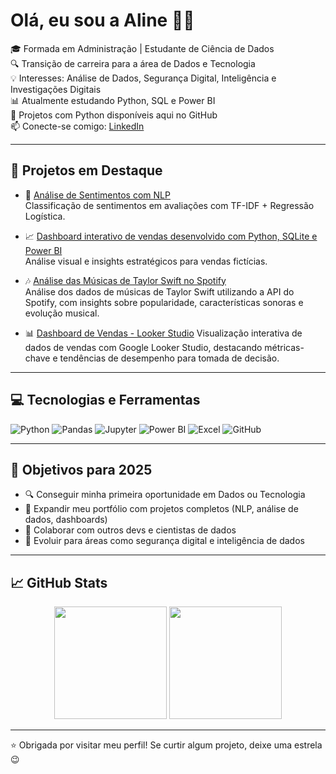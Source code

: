 # Olá, eu sou a Aline 👩‍💻

🎓 Formada em Administração | Estudante de Ciência de Dados  
🔍 Transição de carreira para a área de Dados e Tecnologia  
💡 Interesses: Análise de Dados, Segurança Digital, Inteligência e Investigações Digitais  
📊 Atualmente estudando Python, SQL e Power BI  
🐍 Projetos com Python disponíveis aqui no GitHub  
📫 Conecte-se comigo: [LinkedIn](https://www.linkedin.com/in/alinedapaz)

---

## 🚀 Projetos em Destaque

- 🔎 [Análise de Sentimentos com NLP](https://github.com/alinepax/nlp-avaliacoes-clientes)  
  Classificação de sentimentos em avaliações com TF-IDF + Regressão Logística.

- 📈 [Dashboard interativo de vendas desenvolvido com Python, SQLite e Power BI](https://github.com/alinepax/dashboard-vendas)   
  Análise visual e insights estratégicos para vendas fictícias.

- 🎶 [Análise das Músicas de Taylor Swift no Spotify](https://github.com/alinepax/analise_spotify_taylorswift)  
  Análise dos dados de músicas de Taylor Swift utilizando a API do Spotify, com insights sobre popularidade, características sonoras e evolução musical.

- 📊 [Dashboard de Vendas - Looker Studio](https://github.com/alinepax/dashboard_looker/tree/main)
  Visualização interativa de dados de vendas com Google Looker Studio, destacando métricas-chave e tendências de desempenho para tomada de decisão.

---

## 💻 Tecnologias e Ferramentas

![Python](https://img.shields.io/badge/-Python-333?style=flat&logo=python)
![Pandas](https://img.shields.io/badge/-Pandas-150458?style=flat&logo=pandas)
![Jupyter](https://img.shields.io/badge/-Jupyter-F37626?style=flat&logo=jupyter)
![Power BI](https://img.shields.io/badge/-Power%20BI-F2C811?style=flat&logo=power-bi)
![Excel](https://img.shields.io/badge/-Excel-217346?style=flat&logo=microsoft-excel)
![GitHub](https://img.shields.io/badge/-GitHub-181717?style=flat&logo=github)

---

## 🎯 Objetivos para 2025

- 🔍 Conseguir minha primeira oportunidade em Dados ou Tecnologia
- 📂 Expandir meu portfólio com projetos completos (NLP, análise de dados, dashboards)
- 🤝 Colaborar com outros devs e cientistas de dados
- 🚀 Evoluir para áreas como segurança digital e inteligência de dados

---

## 📈 GitHub Stats

<div align="center">
  <img height="180em" src="https://github-readme-stats.vercel.app/api?username=alinepax&show_icons=true&theme=radical" />
  <img height="180em" src="https://github-readme-stats.vercel.app/api/top-langs/?username=alinepax&layout=compact&theme=radical" />
</div>


---

⭐ Obrigada por visitar meu perfil! Se curtir algum projeto, deixe uma estrela 😉
